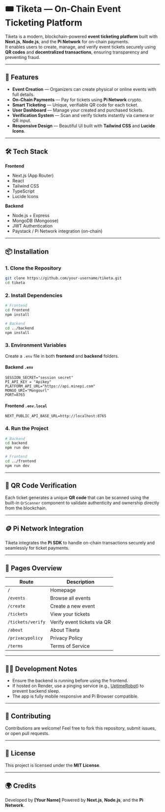 # 🎟️ Tiketa — On-Chain Event Ticketing Platform

Tiketa is a modern, blockchain-powered **event ticketing platform** built with **Next.js**, **Node.js**, and the **Pi Network** for on-chain payments.  
It enables users to create, manage, and verify event tickets securely using **QR codes** and **decentralized transactions**, ensuring transparency and preventing fraud.

---

## 🚀 Features

- **Event Creation** — Organizers can create physical or online events with full details.
- **On-Chain Payments** — Pay for tickets using **Pi Network** crypto.
- **Smart Ticketing** — Unique, verifiable QR code for each ticket.
- **User Dashboard** — Manage your created and purchased tickets.
- **Verification System** — Scan and verify tickets instantly via camera or QR input.
- **Responsive Design** — Beautiful UI built with **Tailwind CSS** and **Lucide Icons**.

---

## 🛠️ Tech Stack

**Frontend**

- Next.js (App Router)
- React
- Tailwind CSS
- TypeScript
- Lucide Icons

**Backend**

- Node.js + Express
- MongoDB (Mongoose)
- JWT Authentication
- Paystack / Pi Network integration (on-chain)

---

## 📦 Installation

### 1. Clone the Repository

```bash
git clone https://github.com/your-username/tiketa.git
cd tiketa
```

### 2. Install Dependencies

```bash
# Frontend
cd frontend
npm install

# Backend
cd ../backend
npm install
```

### 3. Environment Variables

Create a `.env` file in both **frontend** and **backend** folders.

#### Backend `.env`

```env
SESSION_SECRET="session secret"
PI_API_KEY = "Apikey"
PLATFORM_API_URL="https://api.minepi.com"
MONGO_URI="Mongourl"
PORT=8765
```

#### Frontend `.env.local`

```env
NEXT_PUBLIC_API_BASE_URL=http://localhost:8765
```

### 4. Run the Project

```bash
# Backend
cd backend
npm run dev

# Frontend
cd ../frontend
npm run dev
```

---

## 🔐 QR Code Verification

Each ticket generates a unique **QR code** that can be scanned using the built-in `QrScanner` component to validate authenticity and ownership directly from the blockchain.

---

## 🪙 Pi Network Integration

Tiketa integrates the **Pi SDK** to handle on-chain transactions securely and seamlessly for ticket payments.

---

## 📄 Pages Overview

| Route             | Description                 |
| ----------------- | --------------------------- |
| `/`               | Homepage                    |
| `/events`         | Browse all events           |
| `/create`         | Create a new event          |
| `/tickets`        | View your tickets           |
| `/tickets/verify` | Verify event tickets via QR |
| `/about`          | About Tiketa                |
| `/privacypolicy`  | Privacy Policy              |
| `/terms`          | Terms of Service            |

---

## 🧑‍💻 Development Notes

- Ensure the backend is running before using the frontend.
- If hosted on Render, use a pinging service (e.g., [UptimeRobot](https://uptimerobot.com/)) to prevent backend sleep.
- The app is fully mobile responsive and Pi Browser compatible.

---

## 🤝 Contributing

Contributions are welcome!
Feel free to fork this repository, submit issues, or open pull requests.

---

## 📝 License

This project is licensed under the **MIT License**.

---

## 🌍 Credits

Developed by **[Your Name]**
Powered by **Next.js**, **Node.js**, and the **Pi Network**.

```

```
